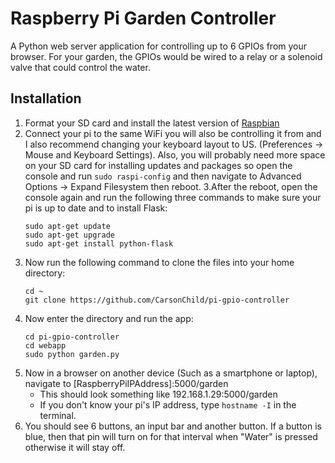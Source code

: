 # Raspberry Pi Garden Controller
A Python web server application for controlling up to 6 GPIOs from your browser. For your garden, the GPIOs would be wired to a relay or a solenoid valve that could control the water.
## Installation
1. Format your SD card and install the latest version of [Raspbian](https://www.raspberrypi.org/downloads/raspbian/)
2. Connect your pi to the same WiFi you will also be controlling it from and I also recommend changing your keyboard layout to US. (Preferences -> Mouse and Keyboard Settings). Also, you will probably need more space on your SD card for installing updates and packages so open the console and run `sudo raspi-config` and then navigate to Advanced Options -> Expand Filesystem then reboot.
3.After the reboot, open the console again and run the following three commands to make sure your pi is up to date and to install Flask:
    ```
    sudo apt-get update
    sudo apt-get upgrade
    sudo apt-get install python-flask
    ```
4. Now run the following command to clone the files into your home directory:
    ```
    cd ~
    git clone https://github.com/CarsonChild/pi-gpio-controller
    ```
5. Now enter the directory and run the app:
    ```
    cd pi-gpio-controller
    cd webapp
    sudo python garden.py
    ```
6. Now in a browser on another device (Such as a smartphone or laptop), navigate to [RaspberryPiIPAddress]:5000/garden 
   - This should look something like 192.168.1.29:5000/garden 
   - If you don't know your pi's IP address, type `hostname -I` in the terminal.
7. You should see 6 buttons, an input bar and another button. If a button is blue, then that pin will turn on for that interval when "Water" is pressed otherwise it will stay off.
